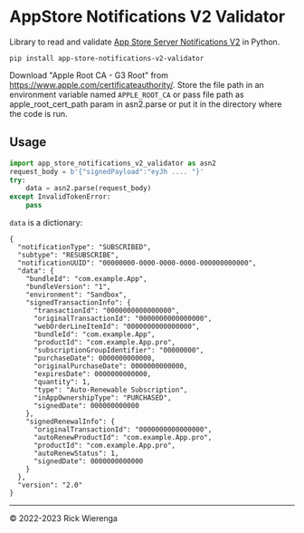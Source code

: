# AppStore Notifications V2 Validator

Library to read and validate [App Store Server Notifications V2](https://developer.apple.com/documentation/appstoreservernotifications/app_store_server_notifications_v2) in Python.

```
pip install app-store-notifications-v2-validator
```

Download "Apple Root CA - G3 Root" from https://www.apple.com/certificateauthority/. Store the file path in an environment variable named `APPLE_ROOT_CA` or pass file path as apple_root_cert_path param in asn2.parse or put it in the directory where the code is run.

## Usage

```py
import app_store_notifications_v2_validator as asn2
request_body = b'{"signedPayload":"eyJh .... "}'
try:
	data = asn2.parse(request_body)
except InvalidTokenError:
	pass
```

`data` is a dictionary:

```
{
  "notificationType": "SUBSCRIBED",
  "subtype": "RESUBSCRIBE",
  "notificationUUID": "00000000-0000-0000-0000-000000000000",
  "data": {
    "bundleId": "com.example.App",
    "bundleVersion": "1",
    "environment": "Sandbox",
    "signedTransactionInfo": {
      "transactionId": "0000000000000000",
      "originalTransactionId": "0000000000000000",
      "webOrderLineItemId": "0000000000000000",
      "bundleId": "com.example.App",
      "productId": "com.example.App.pro",
      "subscriptionGroupIdentifier": "00000000",
      "purchaseDate": 0000000000000,
      "originalPurchaseDate": 0000000000000,
      "expiresDate": 0000000000000,
      "quantity": 1,
      "type": "Auto-Renewable Subscription",
      "inAppOwnershipType": "PURCHASED",
      "signedDate": 000000000000
    },
    "signedRenewalInfo": {
      "originalTransactionId": "0000000000000000",
      "autoRenewProductId": "com.example.App.pro",
      "productId": "com.example.App.pro",
      "autoRenewStatus": 1,
      "signedDate": 0000000000000
    }
  },
  "version": "2.0"
}
```

---

&copy; 2022-2023 Rick Wierenga

